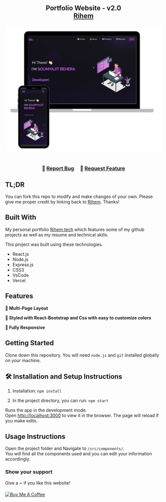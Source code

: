 <h2 align="center">
  Portfolio Website - v2.0<br/>
  <a href="/" target="_blank">Rihem</a>
</h2>
<div align="center">
  <img alt="Demo" src="./Images/readme-img1.png" />
</div>

<br/>

<h3 align="center">
    🔹
    <a href="/">Report Bug</a> &nbsp; &nbsp;
    🔹
    <a href="/">Request Feature</a>
</h3>

## TL;DR

You can fork this repo to modify and make changes of your own. Please give me proper credit by linking back to [Rihem](https://github.com/rihemhs). Thanks!

## Built With

My personal portfolio <a href="/" target="_blank">Rihem.tech</a> which features some of my github projects as well as my resume and technical skills.<br/>

This project was built using these technologies.

- React.js
- Node.js
- Express.js
- CSS3
- VsCode
- Vercel

## Features

**📖 Multi-Page Layout**

**🎨 Styled with React-Bootstrap and Css with easy to customize colors**

**📱 Fully Responsive**

## Getting Started

Clone down this repository. You will need `node.js` and `git`
 installed globally on your machine.

## 🛠 Installation and Setup Instructions

1. Installation: `npm install`

2. In the project directory, you can run: `npm start`

Runs the app in the development mode.\
Open [http://localhost:3000](http://localhost:3000) to view it in the browser.
The page will reload if you make edits.

## Usage Instructions

Open the project folder and Navigate to `/src/components/`. <br/>
You will find all the components used and you can edit your information accordingly.

### Show your support

Give a ⭐ if you like this website!

<a href="/" target="_blank">
<img src="https://cdn.buymeacoffee.com/buttons/v2/default-violet.png" 
alt="Buy Me A Coffee" 
height= "60px" width= "217px" ></a>

